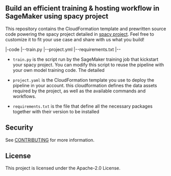 ## Build an efficient training & hosting workflow in SageMaker using spacy project

This repository contains the CloudFormation template and prewritten source code powering the spacy project detailed in [spacy project](https://spacy.io/usage/projects). Feel free to customize it to fit your use case and share with us what you build!


|-code
|--train.py
|--project.yml
|--requirements.txt
|--


* `train.py` is the script run by the SageMaker training job that kickstart your spacy project. You can modify this script to reuse the pipeline with your own model training code. The detailed 
* `project.yaml` is the CloudFormation template you use to deploy the pipeline in your account. this cloudformation defines the data assets required by the project, as well as the available commands and workflows.

* `requirements.txt` is the file that define all the necessary packages together with their version to be installed

## Security

See [CONTRIBUTING](CONTRIBUTING.md#security-issue-notifications) for more information.

## License

This project is licensed under the Apache-2.0 License.

